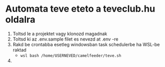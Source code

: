 # Automata teve eteto a teveclub.hu oldalra

1. Toltsd le a projektet vagy klonozd magadnak
2. Toltsd ki az .env.sample filet es nevezd at .env -re
3. Rakd be crontabba esetleg windowsban task schedulerbe ha WSL-be raktad
    - `wsl bash /home/USERNEVED/camelfeeder/teve.sh`
4. 